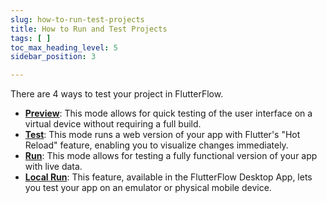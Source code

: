 ```yaml
---
slug: how-to-run-test-projects
title: How to Run and Test Projects
tags: [ ]
toc_max_heading_level: 5
sidebar_position: 3

---
```


There are 4 ways to test your project in FlutterFlow.

- **[Preview](../../testing-deployment-publishing/running-your-app/run-your-app#preview-mode)**: This mode allows for quick testing of the user interface on a virtual device without requiring a full build.
- **[Test](../../testing-deployment-publishing/running-your-app/run-your-app#test-mode)**: This mode runs a web version of your app with Flutter's "Hot Reload" feature, enabling you to visualize changes immediately.
- **[Run](../../testing-deployment-publishing/running-your-app/run-your-app#run-mode)**: This mode allows for testing a fully functional version of your app with live data.
- **[Local Run](../../testing-deployment-publishing/running-your-app/local-run)**: This feature, available in the FlutterFlow Desktop App, lets you test your app on an emulator or physical mobile device.